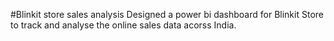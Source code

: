 #Blinkit store sales analysis
Designed a power bi dashboard for Blinkit Store to track and analyse the online sales data acorss India.
